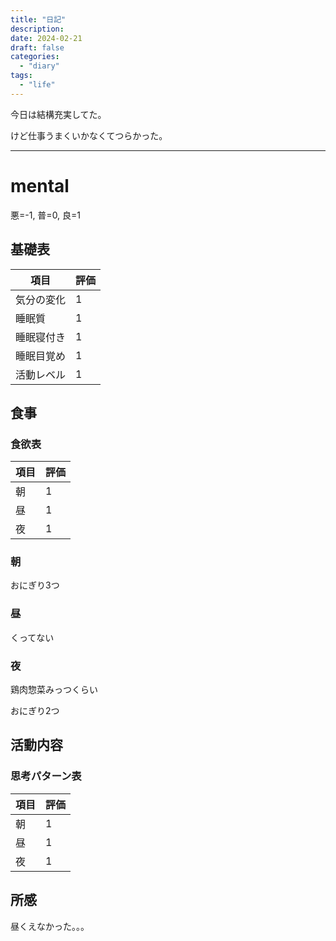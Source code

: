 ```yaml
---
title: "日記"
description:
date: 2024-02-21
draft: false
categories:
  - "diary"
tags:
  - "life"
---
```


今日は結構充実してた。

けど仕事うまくいかなくてつらかった。

---

# mental

悪=-1, 普=0, 良=1

## 基礎表

| 項目       | 評価 |
| ---------- | ---- |
| 気分の変化 | 1    |
| 睡眠質     | 1    |
| 睡眠寝付き | 1    |
| 睡眠目覚め | 1    |
| 活動レベル | 1    |

## 食事

### 食欲表

| 項目 | 評価 |
| ---- | ---- |
| 朝   | 1    |
| 昼   | 1    |
| 夜   | 1    |

### 朝

おにぎり3つ

### 昼

くってない

### 夜

鶏肉惣菜みっつくらい

おにぎり2つ

## 活動内容

### 思考パターン表

| 項目 | 評価 |
| ---- | ---- |
| 朝   | 1    |
| 昼   | 1    |
| 夜   | 1    |

## 所感

昼くえなかった。。。
